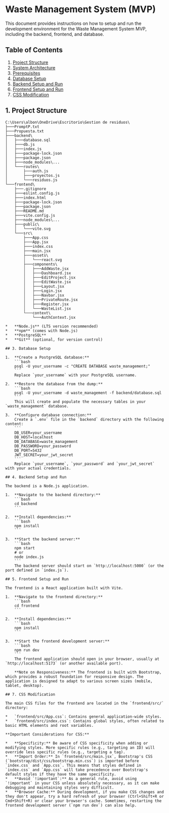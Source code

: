 # Waste Management System (MVP)

This document provides instructions on how to setup and run the development environment for the Waste Management System MVP, including the backend, frontend, and database.

## Table of Contents
1. [Project Structure](#project-structure)
2. [System Architecture](#system-architecture)
3. [Prerequisites](#prerequisites)
4. [Database Setup](#database-setup)
5. [Backend Setup and Run](#backend-setup-and-run)
6. [Frontend Setup and Run](#frontend-setup-and-run)
7. [CSS Modification](#css-modification)

## 1. Project Structure

```
C:\Users\albon\OneDrive\Escritorio\Gestion de residuos\
├───PromptP.txt
├───Propuesta.txt
├───backend\
│   ├───database.sql
│   ├───db.js
│   ├───index.js
│   ├───package-lock.json
│   ├───package.json
│   ├───node_modules\...
│   └───routes\
│       ├───auth.js
│       ├───proyectos.js
│       └───residuos.js
└───frontend\
    ├───.gitignore
    ├───eslint.config.js
    ├───index.html
    ├───package-lock.json
    ├───package.json
    ├───README.md
    ├───vite.config.js
    ├───node_modules\...
    ├───public\
    │   └───vite.svg
    └───src\
        ├───App.css
        ├───App.jsx
        ├───index.css
        ├───main.jsx
        ├───assets\
        │   └───react.svg
        ├───components\
        │   ├───AddWaste.jsx
        │   ├───Dashboard.jsx
        │   ├───EditProject.jsx
        │   ├───EditWaste.jsx
        │   ├───Layout.jsx
        │   ├───Login.jsx
        │   ├───Navbar.jsx
        │   ├───PrivateRoute.jsx
        │   ├───Register.jsx
        │   └───WasteList.jsx
        └───context\
            └───AuthContext.jsx

*   **Node.js** (LTS version recommended)
*   **npm** (comes with Node.js)
*   **PostgreSQL**
*   **Git** (optional, for version control)

## 3. Database Setup

1.  **Create a PostgreSQL database:**
    ```bash
    psql -U your_username -c "CREATE DATABASE waste_management;"
    ```
    Replace `your_username` with your PostgreSQL username.

2.  **Restore the database from the dump:**
    ```bash
    psql -U your_username -d waste_management -f backend/database.sql
    ```
    This will create and populate the necessary tables in your `waste_management` database.

3.  **Configure database connection:**
    Create a `.env` file in the `backend` directory with the following content:
    ```
    DB_USER=your_username
    DB_HOST=localhost
    DB_DATABASE=waste_management
    DB_PASSWORD=your_password
    DB_PORT=5432
    JWT_SECRET=your_jwt_secret
    ```
    Replace `your_username`, `your_password` and `your_jwt_secret` with your actual credentials.

## 4. Backend Setup and Run

The backend is a Node.js application.

1.  **Navigate to the backend directory:**
    ```bash
    cd backend
    ```

2.  **Install dependencies:**
    ```bash
    npm install
    ```

3.  **Start the backend server:**
    ```bash
    npm start
    # or
    node index.js
    ```
    The backend server should start on `http://localhost:5000` (or the port defined in `index.js`).

## 5. Frontend Setup and Run

The frontend is a React application built with Vite.

1.  **Navigate to the frontend directory:**
    ```bash
    cd frontend
    ```

2.  **Install dependencies:**
    ```bash
    npm install
    ```

3.  **Start the frontend development server:**
    ```bash
    npm run dev
    ```
    The frontend application should open in your browser, usually at `http://localhost:5173` (or another available port).

    **Note on Responsiveness:** The frontend is built with Bootstrap, which provides a robust foundation for responsive design. The application is designed to adapt to various screen sizes (mobile, tablet, desktop).

## 7. CSS Modification

The main CSS files for the frontend are located in the `frontend/src/` directory:

*   `frontend/src/App.css`: Contains general application-wide styles.
*   `frontend/src/index.css`: Contains global styles, often related to basic HTML elements and root variables.

**Important Considerations for CSS:**

*   **Specificity:** Be aware of CSS specificity when adding or modifying styles. More specific rules (e.g., targeting an ID) will override less specific rules (e.g., targeting a tag).
*   **Import Order:** In `frontend/src/main.jsx`, Bootstrap's CSS (`bootstrap/dist/css/bootstrap.min.css`) is imported before `index.css` and `App.css`. This means that styles defined in `index.css` and `App.css` will take precedence over Bootstrap's default styles if they have the same specificity.
*   **Avoid `!important`:** As a general rule, avoid using `!important` in your CSS unless absolutely necessary, as it can make debugging and maintaining styles very difficult.
*   **Browser Cache:** During development, if you make CSS changes and they don't appear, try a hard refresh of your browser (Ctrl+Shift+R or Cmd+Shift+R) or clear your browser's cache. Sometimes, restarting the frontend development server (`npm run dev`) can also help.
